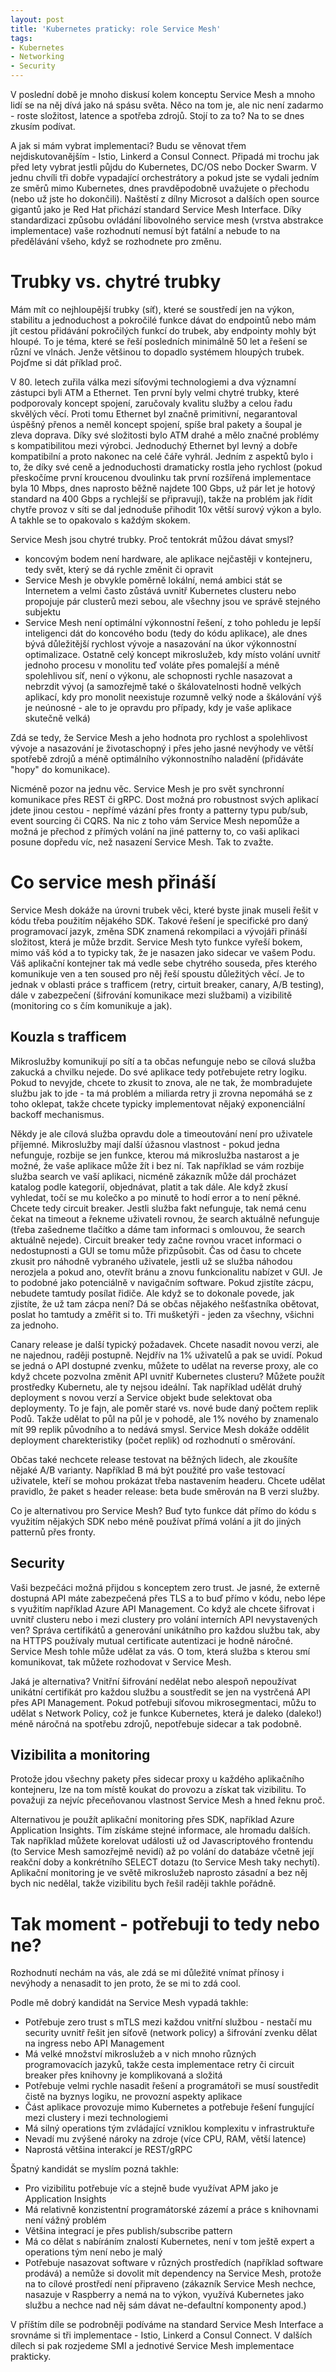 ```yaml
---
layout: post
title: 'Kubernetes praticky: role Service Mesh'
tags:
- Kubernetes
- Networking
- Security
---
```

V poslední době je mnoho diskusí kolem konceptu Service Mesh a mnoho lidí se na něj dívá jako ná spásu světa. Něco na tom je, ale nic není zadarmo - roste složitost, latence a spotřeba zdrojů. Stojí to za to? Na to se dnes zkusím podívat.

A jak si mám vybrat implementaci? Budu se věnovat třem nejdiskutovanějším - Istio, Linkerd a Consul Connect. Připadá mi trochu jak před lety vybrat jestli půjdu do Kubernetes, DC/OS nebo Docker Swarm. V jednu chvíli tři dobře vypadající orchestrátory a pokud jste se vydali jedním ze směrů mimo Kubernetes, dnes pravděpodobně uvažujete o přechodu (nebo už jste ho dokončili). Naštěstí z dílny Microsot a dalších open source gigantů jako je Red Hat přichází standard Service Mesh Interface. Díky standardizaci způsobu ovládání libovolného service mesh (vrstva abstrakce implementace) vaše rozhodnutí nemusí být fatální a nebude to na předělávání všeho, když se rozhodnete pro změnu.

# Trubky vs. chytré trubky
Mám mít co nejhloupější trubky (síť), které se soustředí jen na výkon, stabilitu a jednoduchost a pokročilé funkce dávat do endpointů nebo mám jít cestou přidávání pokročilých funkcí do trubek, aby endpointy mohly být hloupé. To je téma, které se řeší posledních minimálně 50 let a řešení se různí ve vlnách. Jenže většinou to dopadlo systémem hloupých trubek. Pojďme si dát příklad proč.

V 80. letech zuřila válka mezi síťovými technologiemi a dva významní zástupci byli ATM a Ethernet. Ten první byly velmi chytré trubky, které podporovaly koncept spojení, zaručovaly kvalitu služby a celou řadu skvělých věcí. Proti tomu Ethernet byl značně primitivní, negarantoval úspěšný přenos a neměl koncept spojení, spíše bral pakety a šoupal je zleva doprava. Díky své složitosti bylo ATM drahé a mělo značné problémy s kompatibilitou mezi výrobci. Jednoduchý Ethernet byl levný a dobře kompatibilní a proto nakonec na celé čáře vyhrál. Jedním z aspektů bylo i to, že díky své ceně a jednoduchosti dramaticky rostla jeho rychlost (pokud přeskočíme první kroucenou dvoulinku tak první rozšířená implementace byla 10 Mbps, dnes naprosto běžně najdete 100 Gbps, už pár let je hotový standard na 400 Gbps a rychlejší se připravují), takže na problém jak řídit chytře provoz v síti se dal jednoduše přihodit 10x větší surový výkon a bylo. A takhle se to opakovalo s každým skokem.

Service Mesh jsou chytré trubky. Proč tentokrát můžou dávat smysl? 
- koncovým bodem není hardware, ale aplikace nejčastěji v kontejneru, tedy svět, který se dá rychle změnit či opravit
- Service Mesh je obvykle poměrně lokální, nemá ambici stát se Internetem a velmi často zůstává uvnitř Kubernetes clusteru nebo propojuje pár clusterů mezi sebou, ale všechny jsou ve správě stejného subjektu
- Service Mesh není optimální výkonnostní řešení, z toho pohledu je lepší inteligenci dát do koncového bodu (tedy do kódu aplikace), ale dnes bývá důležitější rychlost vývoje a nasazování na úkor výkonnostní optimalizace. Ostatně celý koncept mikroslužeb, kdy místo volání uvnitř jednoho procesu v monolitu teď voláte přes pomalejší a méně spolehlivou síť, není o výkonu, ale schopnosti rychle nasazovat a nebrzdit vývoj (a samozřejmě také o škálovatelnosti hodně velkých aplikací, kdy pro monolit neexistuje rozumně velký node a škálování výš je neúnosné - ale to je opravdu pro případy, kdy je vaše aplikace skutečně velká)

Zdá se tedy, že Service Mesh a jeho hodnota pro rychlost a spolehlivost vývoje a nasazování je životaschopný i přes jeho jasné nevýhody ve větší spotřebě zdrojů a méně optimálního výkonnostního naladění (přidáváte "hopy" do komunikace).

Nicméně pozor na jednu věc. Service Mesh je pro svět synchronní komunikace přes REST či gRPC. Dost možná pro robustnost svých aplikací jdete jinou cestou - nepřímé vázání přes fronty a patterny typu pub/sub, event sourcing či CQRS. Na nic z toho vám Service Mesh nepomůže a možná je přechod z přímých volání na jiné patterny to, co vaši aplikaci posune dopředu víc, než nasazení Service Mesh. Tak to zvažte.

# Co service mesh přináší
Service Mesh dokáže na úrovni trubek věci, které byste jinak museli řešit v kódu třeba použitím nějakého SDK. Takové řešení je specifické pro daný programovací jazyk, změna SDK znamená rekompilaci a vývojáři přináší složitost, která je může brzdit. Service Mesh tyto funkce vyřeší bokem, mimo váš kód a to typicky tak, že je nasazen jako sidecar ve vašem Podu. Váš aplikační kontejner tak má vedle sebe chytrého souseda, přes kterého komunikuje ven a ten soused pro něj řeší spoustu důležitých věcí. Je to jednak v oblasti práce s trafficem (retry, cirtuit breaker, canary, A/B testing), dále v zabezpečení (šifrování komunikace mezi službami) a vizibilitě (monitoring co s čím komunikuje a jak).

## Kouzla s trafficem
Mikroslužby komunikují po sítí a ta občas nefunguje nebo se cílová služba zakucká a chvilku nejede. Do své aplikace tedy potřebujete retry logiku. Pokud to nevyjde, chcete to zkusit to znova, ale ne tak, že mombradujete službu jak to jde - ta má problém a miliarda retry ji zrovna nepomáhá se z toho oklepat, takže chcete typicky implementovat nějaký exponenciální backoff mechanismus.

Někdy je ale cílová služba opravdu dole a timeoutování není pro uživatele příjemné. Mikroslužby mají další úžasnou vlastnost - pokud jedna nefunguje, rozbije se jen funkce, kterou má mikroslužba nastarost a je možné, že vaše aplikace může žít i bez ní. Tak například se vám rozbije služba search ve vaší aplikaci, nicméně zákazník může dál procházet katalog podle kategorií, objednávat, platit a tak dále. Ale když zkusí vyhledat, točí se mu kolečko a po minutě to hodí error a to není pěkné. Chcete tedy circuit breaker. Jestli služba fakt nefunguje, tak nemá cenu čekat na timeout a řekneme uživateli rovnou, že search aktuálně nefunguje (třeba zašedneme tlačítko a dáme tam informaci s omlouvou, že search aktuálně nejede). Circuit breaker tedy začne rovnou vracet informaci o nedostupnosti a GUI se tomu může přizpůsobit. Čas od času to chcete zkusit pro náhodně vybraného uživatele, jestli už se služba náhodou nerozjela a pokud ano, otevřít bránu a znovu funkcionalitu nabízet v GUI. Je to podobné jako potenciálně v navigačním software. Pokud zjistíte zácpu, nebudete tamtudy posílat řidiče. Ale když se to dokonale povede, jak zjistíte, že už tam zácpa není? Dá se občas nějakého nešťastníka obětovat, poslat ho tamtudy a změřit si to. Tři mušketýři - jeden za všechny, všichni za jednoho.

Canary release je další typický požadavek. Chcete nasadit novou verzi, ale ne najednou, raději postupně. Nejdřív na 1% uživatelů a pak se uvidí. Pokud se jedná o API dostupné zvenku, můžete to udělat na reverse proxy, ale co když chcete pozvolna změnit API uvnitř Kubernetes clusteru? Můžete použít prostředky Kubernetu, ale ty nejsou ideální. Tak například udělát druhý deployment s novou verzí a Service objekt bude selektovat oba deploymenty. To je fajn, ale poměr staré vs. nové bude daný počtem replik Podů. Takže udělat to půl na půl je v pohodě, ale 1% nového by znamenalo mít 99 replik původního a to nedává smysl. Service Mesh dokáže oddělit deployment charekteristiky (počet replik) od rozhodnutí o směrování.

Občas také nechcete release testovat na běžných lidech, ale zkoušíte nějaké A/B varianty. Například B má být použité pro vaše testovací uživatele, kteří se mohou prokázat třeba nastavením headeru. Chcete udělat pravidlo, že paket s header release: beta bude směrován na B verzi služby.

Co je alternativou pro Service Mesh? Buď tyto funkce dát přímo do kódu s využitím nějakých SDK nebo méně používat přímá volání a jít do jiných patternů přes fronty.

## Security
Vaši bezpečáci možná přijdou s konceptem zero trust. Je jasné, že externě dostupná API máte zabezpečená přes TLS a to buď přímo v kódu, nebo lépe s využitím například Azure API Management. Co když ale chcete šifrovat i uvnitř clusteru nebo i mezi clustery pro volání interních API nevystavených ven? Správa certifikátů a generování unikátního pro každou službu tak, aby na HTTPS používaly mutual certificate autentizaci je hodně náročné. Service Mesh tohle může udělat za vás. O tom, která služba s kterou smí komunikovat, tak můžete rozhodovat v Service Mesh.

Jaká je alternativa? Vnitřní šifrování nedělat nebo alespoň nepoužívat unikátní certifikát pro každou službu a soustředit se jen na vystrčená API přes API Management. Pokud potřebuji síťovou mikrosegmentaci, můžu to udělat s Network Policy, což je funkce Kubernetes, která je daleko (daleko!) méně náročná na spotřebu zdrojů, nepotřebuje sidecar a tak podobně.

## Vizibilita a monitoring
Protože jdou všechny pakety přes sidecar proxy u každého aplikačního kontejneru, lze na tom místě koukat do provozu a získat tak vizibilitu. To považuji za nejvíc přeceňovanou vlastnost Service Mesh a hned řeknu proč.

Alternativou je použít aplikační monitoring přes SDK, například Azure Application Insights. Tím získáme stejné informace, ale hromadu dalších. Tak například můžete korelovat události už od Javascriptového frontendu (to Service Mesh samozřejmě nevidí) až po volání do databáze včetně její reakční doby a konkrétního SELECT dotazu (to Service Mesh taky nechytí). Aplikační monitoring je ve světě mikroslužeb naprosto zásadní a bez něj bych nic nedělal, takže vizibilitu bych řešil raději takhle pořádně.

# Tak moment - potřebuji to tedy nebo ne?
Rozhodnutí nechám na vás, ale zdá se mi důležité vnímat přínosy i nevýhody a nenasadit to jen proto, že se mi to zdá cool.

Podle mě dobrý kandidát na Service Mesh vypadá takhle:
- Potřebuje zero trust s mTLS mezi každou vnitřní službou - nestačí mu security uvnitř řešit jen síťově (network policy) a šifrování zvenku dělat na ingress nebo API Management
- Má velké množství mikroslužeb a v nich mnoho různých programovacích jazyků, takže cesta implementace retry či circuit breaker přes knihovny je komplikovaná a složitá
- Potřebuje velmi rychle nasadit řešení a programátoři se musí soustředit čistě na byznys logiku, ne provozní aspekty aplikace
- Část aplikace provozuje mimo Kubernetes a potřebuje řešení fungující mezi clustery i mezi technologiemi
- Má silný operations tým zvládající vzniklou komplexitu v infrastruktuře
- Nevadí mu zvýšené nároky na zdroje (více CPU, RAM, větší latence)
- Naprostá většina interakcí je REST/gRPC

Špatný kandidát se myslím pozná takhle:
- Pro vizibilitu potřebuje víc a stejně bude využívat APM jako je Application Insights
- Má relativně konzistentní programátorské zázemí a práce s knihovnami není vážný problém
- Většina integrací je přes publish/subscribe pattern
- Má co dělat s nabíráním znalostí Kubernetes, není v tom ještě expert a operations tým není nebo je malý
- Potřebuje nasazovat software v různých prostředích (například software prodává) a nemůže si dovolit mít dependency na Service Mesh, protože na to cílové prostředí není připraveno (zákazník Service Mesh nechce, nasazuje v Raspberry a nemá na to výkon, využívá Kubernetes jako službu a nechce nad něj sám dávat ne-defaultní komponenty apod.)

V příštím díle se podrobněji podíváme na standard Service Mesh Interface a srovnáme si tři implementace - Istio, Linkerd a Consul Connect. V dalších dílech si pak rozjedeme SMI a jednotivé Service Mesh implementace prakticky.